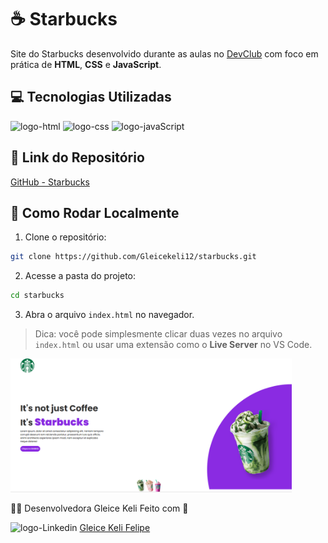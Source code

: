 # ☕ Starbucks

Site do Starbucks desenvolvido durante as aulas no <a href="https://rodolfomori.com.br/devclub">DevClub</a> com foco em prática de **HTML**, **CSS** e **JavaScript**.

## 💻 Tecnologias Utilizadas

<img src="https://img.shields.io/badge/HTML5-E34F26?style=for-the-badge&logo=html5&logoColor=white" alt="logo-html" />

<img src="https://img.shields.io/badge/CSS3-1572B6?style=for-the-badge&logo=css3&logoColor=white" alt="logo-css"/>

<img src="https://img.shields.io/badge/JavaScript-F7DF1E?style=for-the-badge&logo=javascript&logoColor=black" alt="logo-javaScript"/>

## 🔗 Link do Repositório

[GitHub - Starbucks](https://github.com/Gleicekeli12/starbucks.git)

## 🚀 Como Rodar Localmente

1. Clone o repositório:

```bash
git clone https://github.com/Gleicekeli12/starbucks.git
```

2. Acesse a pasta do projeto:

```bash
cd starbucks
```

3. Abra o arquivo `index.html` no navegador.

> Dica: você pode simplesmente clicar duas vezes no arquivo `index.html` ou usar uma extensão como o **Live Server** no VS Code.

<img src="https://github.com/Gleicekeli12/starbucks/blob/master/img/starbucks.PNG?raw=true" alt="site" width="450"/>

🙋‍♀️ Desenvolvedora Gleice Keli Feito com 💙

<img src="https://img.icons8.com/?size=100&id=84888&format=png&color=999999" alt="logo-Linkedin" width="30" /> <a href="https://www.linkedin.com/in/gleice-keli-felipe9670/">Gleice Keli Felipe</a>

